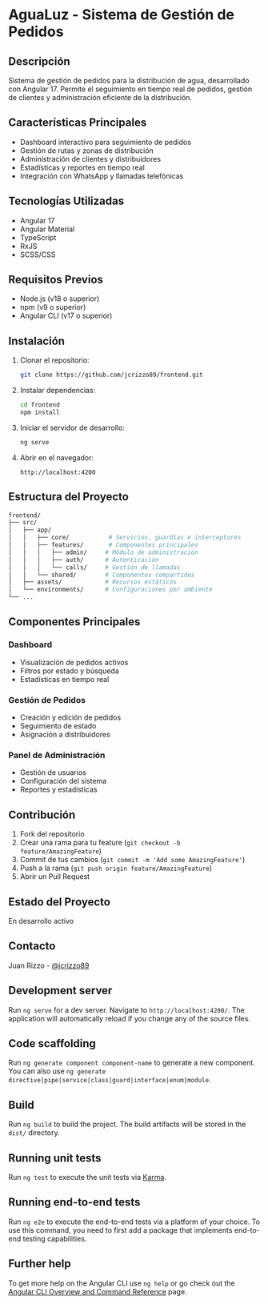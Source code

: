 # AguaLuz - Sistema de Gestión de Pedidos

## Descripción
Sistema de gestión de pedidos para la distribución de agua, desarrollado con Angular 17. Permite el seguimiento en tiempo real de pedidos, gestión de clientes y administración eficiente de la distribución.

## Características Principales
- Dashboard interactivo para seguimiento de pedidos
- Gestión de rutas y zonas de distribución
- Administración de clientes y distribuidores
- Estadísticas y reportes en tiempo real
- Integración con WhatsApp y llamadas telefónicas

## Tecnologías Utilizadas
- Angular 17
- Angular Material
- TypeScript
- RxJS
- SCSS/CSS

## Requisitos Previos
- Node.js (v18 o superior)
- npm (v9 o superior)
- Angular CLI (v17 o superior)

## Instalación
1. Clonar el repositorio:
   ```bash
   git clone https://github.com/jcrizzo89/frontend.git
   ```
2. Instalar dependencias:
   ```bash
   cd frontend
   npm install
   ```
3. Iniciar el servidor de desarrollo:
   ```bash
   ng serve
   ```
4. Abrir en el navegador:
   ```
   http://localhost:4200
   ```

## Estructura del Proyecto
```bash
frontend/
├── src/
│   ├── app/
│   │   ├── core/           # Servicios, guardias e interceptores
│   │   ├── features/       # Componentes principales
│   │   │   ├── admin/     # Módulo de administración
│   │   │   ├── auth/      # Autenticación
│   │   │   └── calls/     # Gestión de llamadas
│   │   └── shared/        # Componentes compartidos
│   ├── assets/            # Recursos estáticos
│   └── environments/      # Configuraciones por ambiente
└── ...
```

## Componentes Principales

### Dashboard
- Visualización de pedidos activos
- Filtros por estado y búsqueda
- Estadísticas en tiempo real

### Gestión de Pedidos
- Creación y edición de pedidos
- Seguimiento de estado
- Asignación a distribuidores

### Panel de Administración
- Gestión de usuarios
- Configuración del sistema
- Reportes y estadísticas

## Contribución
1. Fork del repositorio
2. Crear una rama para tu feature (`git checkout -b feature/AmazingFeature`)
3. Commit de tus cambios (`git commit -m 'Add some AmazingFeature'`)
4. Push a la rama (`git push origin feature/AmazingFeature`)
5. Abrir un Pull Request

## Estado del Proyecto
En desarrollo activo

## Contacto
Juan Rizzo - [@jcrizzo89](https://github.com/jcrizzo89)

## Development server

Run `ng serve` for a dev server. Navigate to `http://localhost:4200/`. The application will automatically reload if you change any of the source files.

## Code scaffolding

Run `ng generate component component-name` to generate a new component. You can also use `ng generate directive|pipe|service|class|guard|interface|enum|module`.

## Build

Run `ng build` to build the project. The build artifacts will be stored in the `dist/` directory.

## Running unit tests

Run `ng test` to execute the unit tests via [Karma](https://karma-runner.github.io).

## Running end-to-end tests

Run `ng e2e` to execute the end-to-end tests via a platform of your choice. To use this command, you need to first add a package that implements end-to-end testing capabilities.

## Further help

To get more help on the Angular CLI use `ng help` or go check out the [Angular CLI Overview and Command Reference](https://angular.dev/tools/cli) page.
